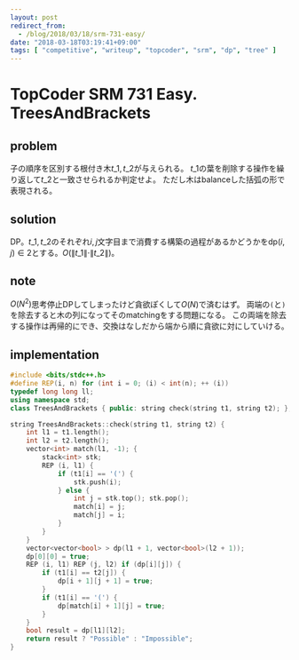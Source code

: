 ```yaml
---
layout: post
redirect_from:
  - /blog/2018/03/18/srm-731-easy/
date: "2018-03-18T03:19:41+09:00"
tags: [ "competitive", "writeup", "topcoder", "srm", "dp", "tree" ]
---
```


# TopCoder SRM 731 Easy. TreesAndBrackets

## problem

子の順序を区別する根付き木$t\_1, t\_2$が与えられる。
$t\_1$の葉を削除する操作を繰り返して$t\_2$と一致させられるか判定せよ。
ただし木はbalanceした括弧の形で表現される。

## solution

DP。$t\_1, t\_2$のそれぞれ$i, j$文字目まで消費する構築の過程があるかどうかを$\mathrm{dp}(i, j) \in 2$とする。$O(\|t\_1\| \cdot \|t\_2\|)$。

## note

$O(N^2)$思考停止DPしてしまったけど貪欲ぽくして$O(N)$で済むはず。
両端の`(`と`)`を除去すると木の列になってそのmatchingをする問題になる。
この両端を除去する操作は再帰的にでき、交換はなしだから端から順に貪欲に対にしていける。

## implementation

``` c++
#include <bits/stdc++.h>
#define REP(i, n) for (int i = 0; (i) < int(n); ++ (i))
typedef long long ll;
using namespace std;
class TreesAndBrackets { public: string check(string t1, string t2); };

string TreesAndBrackets::check(string t1, string t2) {
    int l1 = t1.length();
    int l2 = t2.length();
    vector<int> match(l1, -1); {
        stack<int> stk;
        REP (i, l1) {
            if (t1[i] == '(') {
                stk.push(i);
            } else {
                int j = stk.top(); stk.pop();
                match[i] = j;
                match[j] = i;
            }
        }
    }
    vector<vector<bool> > dp(l1 + 1, vector<bool>(l2 + 1));
    dp[0][0] = true;
    REP (i, l1) REP (j, l2) if (dp[i][j]) {
        if (t1[i] == t2[j]) {
            dp[i + 1][j + 1] = true;
        }
        if (t1[i] == '(') {
            dp[match[i] + 1][j] = true;
        }
    }
    bool result = dp[l1][l2];
    return result ? "Possible" : "Impossible";
}
```
